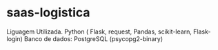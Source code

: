 # saas-logistica

Liguagem Utilizada.
Python ( Flask, request, Pandas, scikit-learn, Flask-login)
Banco de dados: PostgreSQL (psycopg2-binary)
